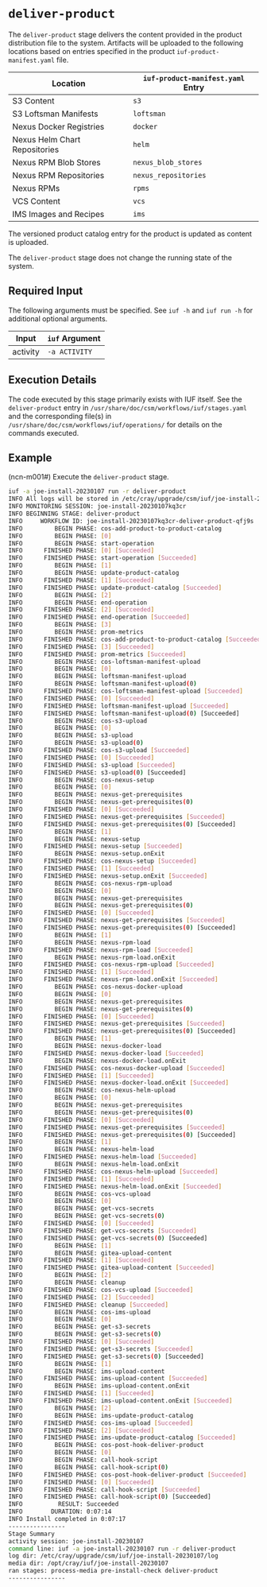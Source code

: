 # `deliver-product`

The `deliver-product` stage delivers the content provided in the product distribution file to the system. Artifacts will be uploaded to the following locations based on entries specified in the product `iuf-product-manifest.yaml` file.

| Location                      | `iuf-product-manifest.yaml` Entry |
| ----------------------------- | --------------------------------- |
| S3 Content                    | `s3`                              |
| S3 Loftsman Manifests         | `loftsman`                        |
| Nexus Docker Registries       | `docker`                          |
| Nexus Helm Chart Repositories | `helm`                            |
| Nexus RPM Blob Stores         | `nexus_blob_stores`               |
| Nexus RPM Repositories        | `nexus_repositories`              |
| Nexus RPMs                    | `rpms`                            |
| VCS Content                   | `vcs`                             |
| IMS Images and Recipes        | `ims`                             |

The versioned product catalog entry for the product is updated as content is uploaded.

The `deliver-product` stage does not change the running state of the system.

## Required Input

The following arguments must be specified. See `iuf -h` and `iuf run -h` for additional optional arguments.

| Input           | `iuf` Argument |
| --------------- | -------------- |
| activity        | `-a ACTIVITY`  |

## Execution Details

The code executed by this stage primarily exists with IUF itself. See the `deliver-product` entry in `/usr/share/doc/csm/workflows/iuf/stages.yaml` and the corresponding file(s) in `/usr/share/doc/csm/workflows/iuf/operations/` for details on the commands executed.

## Example

(ncn-m001#) Execute the `deliver-product` stage.

```bash
iuf -a joe-install-20230107 run -r deliver-product
INFO All logs will be stored in /etc/cray/upgrade/csm/iuf/joe-install-20230107/log/20230107234030
INFO MONITORING SESSION: joe-install-20230107kq3cr
INFO BEGINNING STAGE: deliver-product
INFO     WORKFLOW ID: joe-install-20230107kq3cr-deliver-product-qfj9s
INFO         BEGIN PHASE: cos-add-product-to-product-catalog
INFO         BEGIN PHASE: [0]
INFO         BEGIN PHASE: start-operation
INFO      FINISHED PHASE: [0] [Succeeded]
INFO      FINISHED PHASE: start-operation [Succeeded]
INFO         BEGIN PHASE: [1]
INFO         BEGIN PHASE: update-product-catalog
INFO      FINISHED PHASE: [1] [Succeeded]
INFO      FINISHED PHASE: update-product-catalog [Succeeded]
INFO         BEGIN PHASE: [2]
INFO         BEGIN PHASE: end-operation
INFO      FINISHED PHASE: [2] [Succeeded]
INFO      FINISHED PHASE: end-operation [Succeeded]
INFO         BEGIN PHASE: [3]
INFO         BEGIN PHASE: prom-metrics
INFO      FINISHED PHASE: cos-add-product-to-product-catalog [Succeeded]
INFO      FINISHED PHASE: [3] [Succeeded]
INFO      FINISHED PHASE: prom-metrics [Succeeded]
INFO         BEGIN PHASE: cos-loftsman-manifest-upload
INFO         BEGIN PHASE: [0]
INFO         BEGIN PHASE: loftsman-manifest-upload
INFO         BEGIN PHASE: loftsman-manifest-upload(0)
INFO      FINISHED PHASE: cos-loftsman-manifest-upload [Succeeded]
INFO      FINISHED PHASE: [0] [Succeeded]
INFO      FINISHED PHASE: loftsman-manifest-upload [Succeeded]
INFO      FINISHED PHASE: loftsman-manifest-upload(0) [Succeeded]
INFO         BEGIN PHASE: cos-s3-upload
INFO         BEGIN PHASE: [0]
INFO         BEGIN PHASE: s3-upload
INFO         BEGIN PHASE: s3-upload(0)
INFO      FINISHED PHASE: cos-s3-upload [Succeeded]
INFO      FINISHED PHASE: [0] [Succeeded]
INFO      FINISHED PHASE: s3-upload [Succeeded]
INFO      FINISHED PHASE: s3-upload(0) [Succeeded]
INFO         BEGIN PHASE: cos-nexus-setup
INFO         BEGIN PHASE: [0]
INFO         BEGIN PHASE: nexus-get-prerequisites
INFO         BEGIN PHASE: nexus-get-prerequisites(0)
INFO      FINISHED PHASE: [0] [Succeeded]
INFO      FINISHED PHASE: nexus-get-prerequisites [Succeeded]
INFO      FINISHED PHASE: nexus-get-prerequisites(0) [Succeeded]
INFO         BEGIN PHASE: [1]
INFO         BEGIN PHASE: nexus-setup
INFO      FINISHED PHASE: nexus-setup [Succeeded]
INFO         BEGIN PHASE: nexus-setup.onExit
INFO      FINISHED PHASE: cos-nexus-setup [Succeeded]
INFO      FINISHED PHASE: [1] [Succeeded]
INFO      FINISHED PHASE: nexus-setup.onExit [Succeeded]
INFO         BEGIN PHASE: cos-nexus-rpm-upload
INFO         BEGIN PHASE: [0]
INFO         BEGIN PHASE: nexus-get-prerequisites
INFO         BEGIN PHASE: nexus-get-prerequisites(0)
INFO      FINISHED PHASE: [0] [Succeeded]
INFO      FINISHED PHASE: nexus-get-prerequisites [Succeeded]
INFO      FINISHED PHASE: nexus-get-prerequisites(0) [Succeeded]
INFO         BEGIN PHASE: [1]
INFO         BEGIN PHASE: nexus-rpm-load
INFO      FINISHED PHASE: nexus-rpm-load [Succeeded]
INFO         BEGIN PHASE: nexus-rpm-load.onExit
INFO      FINISHED PHASE: cos-nexus-rpm-upload [Succeeded]
INFO      FINISHED PHASE: [1] [Succeeded]
INFO      FINISHED PHASE: nexus-rpm-load.onExit [Succeeded]
INFO         BEGIN PHASE: cos-nexus-docker-upload
INFO         BEGIN PHASE: [0]
INFO         BEGIN PHASE: nexus-get-prerequisites
INFO         BEGIN PHASE: nexus-get-prerequisites(0)
INFO      FINISHED PHASE: [0] [Succeeded]
INFO      FINISHED PHASE: nexus-get-prerequisites [Succeeded]
INFO      FINISHED PHASE: nexus-get-prerequisites(0) [Succeeded]
INFO         BEGIN PHASE: [1]
INFO         BEGIN PHASE: nexus-docker-load
INFO      FINISHED PHASE: nexus-docker-load [Succeeded]
INFO         BEGIN PHASE: nexus-docker-load.onExit
INFO      FINISHED PHASE: cos-nexus-docker-upload [Succeeded]
INFO      FINISHED PHASE: [1] [Succeeded]
INFO      FINISHED PHASE: nexus-docker-load.onExit [Succeeded]
INFO         BEGIN PHASE: cos-nexus-helm-upload
INFO         BEGIN PHASE: [0]
INFO         BEGIN PHASE: nexus-get-prerequisites
INFO         BEGIN PHASE: nexus-get-prerequisites(0)
INFO      FINISHED PHASE: [0] [Succeeded]
INFO      FINISHED PHASE: nexus-get-prerequisites [Succeeded]
INFO      FINISHED PHASE: nexus-get-prerequisites(0) [Succeeded]
INFO         BEGIN PHASE: [1]
INFO         BEGIN PHASE: nexus-helm-load
INFO      FINISHED PHASE: nexus-helm-load [Succeeded]
INFO         BEGIN PHASE: nexus-helm-load.onExit
INFO      FINISHED PHASE: cos-nexus-helm-upload [Succeeded]
INFO      FINISHED PHASE: [1] [Succeeded]
INFO      FINISHED PHASE: nexus-helm-load.onExit [Succeeded]
INFO         BEGIN PHASE: cos-vcs-upload
INFO         BEGIN PHASE: [0]
INFO         BEGIN PHASE: get-vcs-secrets
INFO         BEGIN PHASE: get-vcs-secrets(0)
INFO      FINISHED PHASE: [0] [Succeeded]
INFO      FINISHED PHASE: get-vcs-secrets [Succeeded]
INFO      FINISHED PHASE: get-vcs-secrets(0) [Succeeded]
INFO         BEGIN PHASE: [1]
INFO         BEGIN PHASE: gitea-upload-content
INFO      FINISHED PHASE: [1] [Succeeded]
INFO      FINISHED PHASE: gitea-upload-content [Succeeded]
INFO         BEGIN PHASE: [2]
INFO         BEGIN PHASE: cleanup
INFO      FINISHED PHASE: cos-vcs-upload [Succeeded]
INFO      FINISHED PHASE: [2] [Succeeded]
INFO      FINISHED PHASE: cleanup [Succeeded]
INFO         BEGIN PHASE: cos-ims-upload
INFO         BEGIN PHASE: [0]
INFO         BEGIN PHASE: get-s3-secrets
INFO         BEGIN PHASE: get-s3-secrets(0)
INFO      FINISHED PHASE: [0] [Succeeded]
INFO      FINISHED PHASE: get-s3-secrets [Succeeded]
INFO      FINISHED PHASE: get-s3-secrets(0) [Succeeded]
INFO         BEGIN PHASE: [1]
INFO         BEGIN PHASE: ims-upload-content
INFO      FINISHED PHASE: ims-upload-content [Succeeded]
INFO         BEGIN PHASE: ims-upload-content.onExit
INFO      FINISHED PHASE: [1] [Succeeded]
INFO      FINISHED PHASE: ims-upload-content.onExit [Succeeded]
INFO         BEGIN PHASE: [2]
INFO         BEGIN PHASE: ims-update-product-catalog
INFO      FINISHED PHASE: cos-ims-upload [Succeeded]
INFO      FINISHED PHASE: [2] [Succeeded]
INFO      FINISHED PHASE: ims-update-product-catalog [Succeeded]
INFO         BEGIN PHASE: cos-post-hook-deliver-product
INFO         BEGIN PHASE: [0]
INFO         BEGIN PHASE: call-hook-script
INFO         BEGIN PHASE: call-hook-script(0)
INFO      FINISHED PHASE: cos-post-hook-deliver-product [Succeeded]
INFO      FINISHED PHASE: [0] [Succeeded]
INFO      FINISHED PHASE: call-hook-script [Succeeded]
INFO      FINISHED PHASE: call-hook-script(0) [Succeeded]
INFO          RESULT: Succeeded
INFO        DURATION: 0:07:14
INFO Install completed in 0:07:17
----------------
Stage Summary
activity session: joe-install-20230107
command line: iuf -a joe-install-20230107 run -r deliver-product
log dir: /etc/cray/upgrade/csm/iuf/joe-install-20230107/log
media dir: /opt/cray/iuf/joe-install-20230107
ran stages: process-media pre-install-check deliver-product
----------------
```
